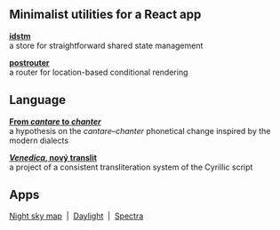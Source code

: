 ## Minimalist utilities for a React app

**[idstm](https://github.com/axtk/idstm)**<br>
a store for straightforward shared state management

**[postrouter](https://github.com/axtk/postrouter)**<br>
a router for location-based conditional rendering

## Language

**[From *cantare* to *chanter*](https://github.com/axtk/w/blob/main/palatalization.md)**<br>
a hypothesis on the *cantare*&ndash;*chanter* phonetical change inspired by the modern dialects

**[*Venedica*, nový translit](https://github.com/axtk/w/blob/main/translit.md)**<br>
a project of a consistent transliteration system of the Cyrillic script

## Apps

[Night sky map](https://axtk.ru/apps/night)&nbsp; |&nbsp; [Daylight](https://axtk.ru/apps/daylight)&nbsp; |&nbsp; [Spectra](https://axtk.ru/apps/spectra)
